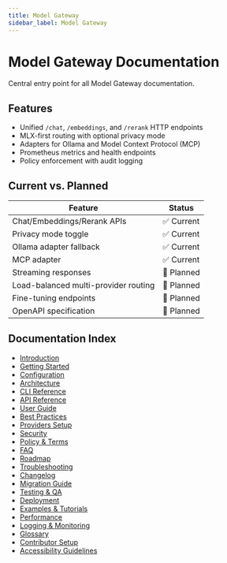 ```yaml
---
title: Model Gateway
sidebar_label: Model Gateway
---
```


# Model Gateway Documentation

[](https://www.npmjs.com/package/@cortex-os/model-gateway)
[](#)
[](#)
[](#)
[](https://opensource.org/licenses/MIT)

Central entry point for all Model Gateway documentation.

## Features

- Unified `/chat`, `/embeddings`, and `/rerank` HTTP endpoints
- MLX-first routing with optional privacy mode
- Adapters for Ollama and Model Context Protocol (MCP)
- Prometheus metrics and health endpoints
- Policy enforcement with audit logging

## Current vs. Planned

| Feature | Status |
| --- | --- |
| Chat/Embeddings/Rerank APIs | ✅ Current |
| Privacy mode toggle | ✅ Current |
| Ollama adapter fallback | ✅ Current |
| MCP adapter | ✅ Current |
| Streaming responses | 🔄 Planned |
| Load-balanced multi-provider routing | 🔄 Planned |
| Fine-tuning endpoints | 🔄 Planned |
| OpenAPI specification | 🔄 Planned |

## Documentation Index

- [Introduction](./introduction.md)
- [Getting Started](./getting-started.md)
- [Configuration](./configuration.md)
- [Architecture](./architecture.md)
- [CLI Reference](./cli.md)
- [API Reference](./api.md)
- [User Guide](./user-guide.md)
- [Best Practices](./best-practices.md)
- [Providers Setup](./providers.md)
- [Security](./security.md)
- [Policy & Terms](./policy-terms.md)
- [FAQ](./faq.md)
- [Roadmap](./roadmap.md)
- [Troubleshooting](./troubleshooting.md)
- [Changelog](./changelog.md)
- [Migration Guide](./migration.md)
- [Testing & QA](./testing.md)
- [Deployment](./deployment.md)
- [Examples & Tutorials](./examples.md)
- [Performance](./performance.md)
- [Logging & Monitoring](./logging-monitoring.md)
- [Glossary](./glossary.md)
- [Contributor Setup](./contributing.md)
- [Accessibility Guidelines](./accessibility.md)
